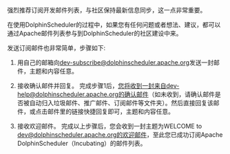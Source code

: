 强烈推荐订阅开发邮件列表，与社区保持最新信息同步，这一点非常重要。

在使用DolphinScheduler的过程中，如果您有任何问题或者想法、建议，都可以通过Apache邮件列表参与到DolphinScheduler的社区建设中来。

发送订阅邮件也非常简单，步骤如下:

1. 用自己的邮箱向[dev-subscribe@dolphinscheduler.apache.org](mailto:dev-subscribe@dolphinscheduler.apache.org)发送一封邮件，主题和内容任意。

2. 接收确认邮件并回复。 完成步骤1后，您将收到一封来自dev-help@dolphinscheduler.apache.org的确认邮件（如未收到，请确认邮件是否被自动归入垃圾邮件、推广邮件、订阅邮件等文件夹）。然后直接回复该邮件，或点击邮件里的链接快捷回复即可，主题和内容任意。

3. 接收欢迎邮件。 完成以上步骤后，您会收到一封主题为WELCOME to dev@dolphinscheduler.apache.org的欢迎邮件，至此您已成功订阅Apache DolphinScheduler（Incubating）的邮件列表。
